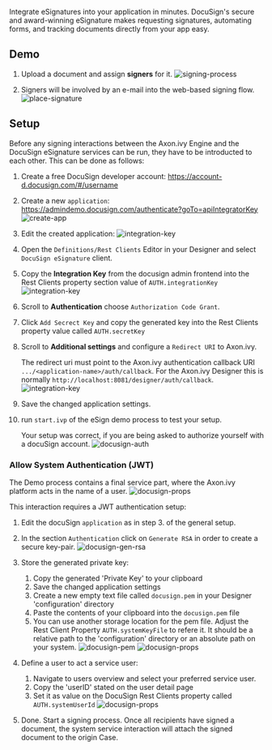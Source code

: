 Integrate eSignatures into your application in minutes. DocuSign's secure and award-winning eSignature makes requesting signatures, automating forms, and tracking documents directly from your app easy.

## Demo

1. Upload a document and assign **signers** for it.
![signing-process](doc/images/eSignDocumentProcess.png)

1. Signers will be involved by an e-mail into the web-based signing flow.
![place-signature](doc/images/docuSign_finish.png)

## Setup

Before any signing interactions between the Axon.ivy Engine and the DocuSign eSignature services can be run, they have to be introducted to each other. This can be done as follows:

1. Create a free DocuSign developer account: https://account-d.docusign.com/#/username
1. Create a new `application`: https://admindemo.docusign.com/authenticate?goTo=apiIntegratorKey
![create-app](doc/images/createAnApp.png)
1. Edit the created application:
![integration-key](doc/images/editApplication.png)
1. Open the `Definitions/Rest Clients` Editor in your Designer and select `DocuSign eSignature` client.

1. Copy the **Integration Key** from the docusign admin frontend into the Rest Clients property section value of `AUTH.integrationKey`
![integration-key](doc/images/copyIntegrationKeyAndSecret.png)

1. Scroll to **Authentication** choose `Authorization Code Grant`.
1. Click `Add Secrect Key` and copy the generated key into the Rest Clients property value called `AUTH.secretKey`

1. Scroll to **Additional settings** and configure a `Redirect URI` to Axon.ivy.

	The redirect uri must point to the Axon.ivy authentication callback URI `.../<application-name>/auth/callback`. 
	For the Axon.ivy Designer this is normally `http://localhost:8081/designer/auth/callback`. 
	![integration-key](doc/images/configureRedirectUri.png)

1. Save the changed application settings.

1. run `start.ivp` of the eSign demo process to test your setup.

   Your setup was correct, if you are being asked to authorize yourself with a docuSign account.
   ![docusign-auth](doc/images/docuSign_auth.png)

### Allow System Authentication (JWT)

The Demo process contains a final service part, where the Axon.ivy platform acts in the name of a user.
![docusign-props](doc/images/systemDrivenProcess.png)

This interaction requires a JWT authentication setup:

1. Edit the docuSign `application` as in step 3. of the general setup.
1. In the section `Authentication` click on `Generate RSA` in order to create a secure key-pair.
 ![docusign-gen-rsa](doc/images/authenticationGenerateRSA.png)

1. Store the generated private key:
	1. Copy the generated 'Private Key' to your clipboard
	1. Save the changed application settings
	1. Create a new empty text file called `docusign.pem` in your Designer 'configuration' directory
	1. Paste the contents of your clipboard into the `docusign.pem` file
	1. You can use another storage location for the pem file. Adjust the Rest Client Property `AUTH.systemKeyFile` to refere it. It should be a relative path to the 'configuration' directory or an absolute path on your system.
![docusign-pem](doc/images/docuSignPem.png)
![docusign-props](doc/images/docuSignSystemProps.png)

1. Define a user to act a service user:
	1. Navigate to users overview and select your preferred service user.
	2. Copy the 'userID' stated on the user detail page
	3. Set it as value on the DocuSign Rest Clients property called `AUTH.systemUserId`
![docusign-props](doc/images/copyUserId.png)

1. Done. Start a signing process. Once all recipients have signed a document, the system service interaction will attach the signed document to the origin Case.
